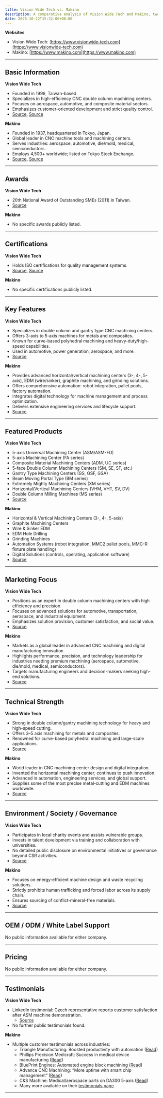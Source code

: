 ```yaml
---
title: Vision Wide Tech vs. Makino
description: A comparative analysis of Vision Wide Tech and Makino, two prominent manufacturers in the CNC machining center industry.
date: 2025-10-22T15:32:00+08:00
---
```


**Websites**
- Vision Wide Tech: [https://www.visionwide-tech.com](https://www.visionwide-tech.com)
- Makino: [https://www.makino.com](https://www.makino.com)

---

## Basic Information

**Vision Wide Tech**
- Founded in 1999, Taiwan-based.
- Specializes in high-efficiency CNC double column machining centers.
- Focuses on aerospace, automotive, and composite material sectors.
- Emphasizes customer-oriented development and strict quality control.
- [Source](https://www.visionwide-tech.com/en/about_us.html), [Source](https://www.visionwide-tech.com/tw/who_we_are.html)

**Makino**
- Founded in 1937, headquartered in Tokyo, Japan.
- Global leader in CNC machine tools and machining centers.
- Serves industries: aerospace, automotive, die/mold, medical, semiconductors.
- Employs 4,500+ worldwide; listed on Tokyo Stock Exchange.
- [Source](https://www.makino.com/en-us/about-us), [Source](https://www.makino.com/en-us/about-us/global-overview)

---

## Awards

**Vision Wide Tech**
- 20th National Award of Outstanding SMEs (2011) in Taiwan.
- [Source](https://www.visionwide-tech.com/pdf/Outstanding-eng.pdf)

**Makino**
- No specific awards publicly listed.

---

## Certifications

**Vision Wide Tech**
- Holds ISO certifications for quality management systems.
- [Source](https://www.visionwide-tech.com/en/who_we_are.html), [Source](https://smp.visionwide-tech.com/en/tags/iso-certification/)

**Makino**
- No specific certifications publicly listed.

---

## Key Features

**Vision Wide Tech**
- Specializes in double column and gantry type CNC machining centers.
- Offers 3-axis to 5-axis machines for metals and composites.
- Known for curve-based polyhedral machining and heavy-duty/high-speed capabilities.
- Used in automotive, power generation, aerospace, and more.
- [Source](https://www.visionwide-tech.com/en/about_us.html)

**Makino**
- Provides advanced horizontal/vertical machining centers (3-, 4-, 5-axis), EDM (wire/sinker), graphite machining, and grinding solutions.
- Offers comprehensive automation: robot integration, pallet pools, factory automation.
- Integrates digital technology for machine management and process optimization.
- Delivers extensive engineering services and lifecycle support.
- [Source](https://www.makino.com)

---

## Featured Products

**Vision Wide Tech**
- 5-axis Universal Machining Center (ASM/ASM-FD)
- 5-axis Machining Center (FA series)
- Composite Material Machining Centers (ADM, UC series)
- 5-face Double Column Machining Centers (SM, SE, SF, etc.)
- Gantry Type Machining Centers (GS, GSF, GSA)
- Beam Moving Portal Type (BM series)
- Extremely Mighty Machining Centers (XM series)
- Horizontal/Vertical Machining Centers (VHM, VHT, SV, DV)
- Double Column Milling Machines (MS series)
- [Source](https://www.visionwide-tech.com/en/products.html)

**Makino**
- Horizontal & Vertical Machining Centers (3-, 4-, 5-axis)
- Graphite Machining Centers
- Wire & Sinker EDM
- EDM Hole Drilling
- Grinding Machines
- Automation Systems (robot integration, MMC2 pallet pools, MMC-R fixture plate handling)
- Digital Solutions (controls, operating, application software)
- [Source](https://www.makino.com/en-us/machine-technology/machines)

---

## Marketing Focus

**Vision Wide Tech**
- Positions as an expert in double column machining centers with high efficiency and precision.
- Focuses on advanced solutions for automotive, transportation, aerospace, and industrial equipment.
- Emphasizes solution provision, customer satisfaction, and social value.
- [Source](https://www.visionwide-tech.com/)

**Makino**
- Markets as a global leader in advanced CNC machining and digital manufacturing innovation.
- Highlights performance, precision, and technology leadership for industries needing premium machining (aerospace, automotive, die/mold, medical, semiconductors).
- Targets manufacturing engineers and decision-makers seeking high-end solutions.
- [Source](https://www.makino.com/en-us/about-us)

---

## Technical Strength

**Vision Wide Tech**
- Strong in double column/gantry machining technology for heavy and high-speed cutting.
- Offers 3–5 axis machining for metals and composites.
- Renowned for curve-based polyhedral machining and large-scale applications.
- [Source](https://www.visionwide-tech.com/en/about_us.html)

**Makino**
- World leader in CNC machining center design and digital integration.
- Invented the horizontal machining center; continues to push innovation.
- Advanced in automation, engineering services, and global support.
- Supplies some of the most precise metal-cutting and EDM machines worldwide.
- [Source](https://www.makino.com/en-us/about-us)

---

## Environment / Society / Governance

**Vision Wide Tech**
- Participates in local charity events and assists vulnerable groups.
- Invests in talent development via training and collaboration with universities.
- No detailed public disclosure on environmental initiatives or governance beyond CSR activities.
- [Source](https://www.visionwide-tech.com/en/about_us03.html)

**Makino**
- Focuses on energy-efficient machine design and waste recycling solutions.
- Strictly prohibits human trafficking and forced labor across its supply chain.
- Ensures sourcing of conflict-mineral-free materials.
- [Source](https://www.makino.com/en-us/about-us/social-responsibility)

---

## OEM / ODM / White Label Support

No public information available for either company.

---

## Pricing

No public information available for either company.

---

## Testimonials

**Vision Wide Tech**
- LinkedIn testimonial: Czech representative reports customer satisfaction after ASM machine demonstration.
  - [Source](https://www.linkedin.com/posts/julia-chou-vision-wide-leading-machine-maker-from-taiwan-1458132a3_our-valued-customer-visited-vision-wide-to-activity-7377241014522195968-j3Kz)
- No further public testimonials found.

**Makino**
- Multiple customer testimonials across industries:
  - Triangle Manufacturing: Boosted productivity with automation ([Read](https://www.makino.com/en-us/resources/content-library/customer-testimonials/triangle-manufacturing-boosts-productivity-with-ma))
  - Phillips Precision Medicraft: Success in medical device manufacturing ([Read](https://www.makino.com/en-us/resources/content-library/customer-testimonials/phillips-precision-medicraft-hmc-in-medical-device))
  - BluePrint Engines: Automated engine block machining ([Read](https://www.makino.com/en-us/resources/content-library/customer-testimonials/blueprint-engines-turning-possibilities-into-reali))
  - Advance CNC Machining: “More uptime with smart chip management” ([Read](https://www.makino.com/en-us/resources/content-library/customer-testimonials/more-uptime-with-smart-chip-management))
  - C&S Machine: Medical/aerospace parts on DA300 5-axis ([Read](https://www.makino.com/en-us/resources/content-library/customer-testimonials/c-s-customer-testimonial))
  - Many more available on their [testimonials page](https://www.makino.com/en-us/resources/content-library/customer-testimonials).

---